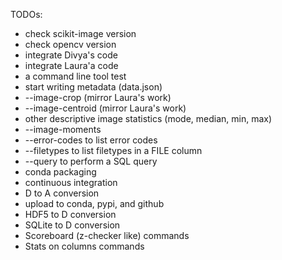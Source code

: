 TODOs:
- check scikit-image version
- check opencv version
- integrate Divya's code
- integrate Laura'a code
- a command line tool test
- start writing metadata (data.json)
- --image-crop (mirror Laura's work)
- --image-centroid (mirror Laura's work)
- other descriptive image statistics (mode, median, min, max)
- --image-moments 
- --error-codes to list error codes
- --filetypes to list filetypes in a FILE column
- --query to perform a SQL query
- conda packaging
- continuous integration
- D to A conversion
- upload to conda, pypi, and github
- HDF5 to D conversion
- SQLite to D conversion
- Scoreboard (z-checker like) commands
- Stats on columns commands
